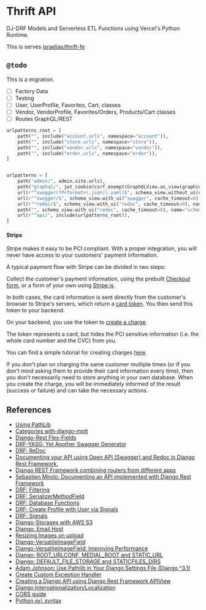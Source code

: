 


# Thrift API 
DJ-DRF Models and Serverless ETL Functions using Vercel's Python Runtime.

This is serves [israelias/thrift-fe](https://github.com/israelias/django-react-ecommerce/tree/master/frontend)

## `@todo` 

This is a migration.

- [ ] Factory Data
- [ ] Testing 
- [ ] User, UserProfile, Favorites, Cart, classes
- [ ] Vendor, VendorProfile, Favorites/Orders, Products/Cart classes
- [ ] Routes GraphQL/REST

```python
urlpatterns_root = [
    path("", include("account.urls", namespace="account")),
    path("", include("store.urls", namespace="store")),
    path("", include("vendor.urls", namespace="vendor")),
    path("", include("order.urls", namespace="order")),
]


urlpatterns = [
    path("admin/", admin.site.urls),
    path("graphql/", jwt_cookie(csrf_exempt(GraphQLView.as_view(graphiql=True)))),
    url(r"^swagger(?P<format>\.json|\.yaml)$", schema_view.without_ui(cache_timeout=0), name="schema-json"),
    url(r"^swagger/$", schema_view.with_ui("swagger", cache_timeout=0), name="schema-swagger-ui"),
    url(r"^redoc/$", schema_view.with_ui("redoc", cache_timeout=0), name="schema-redoc"),
    path("", schema_view.with_ui("redoc", cache_timeout=0), name="schema-redoc"),
    url(r"^api/", include(urlpatterns_root)),
]

```


#### Stripe
Stripe makes it easy to be PCI compliant. With a proper integration, you will never have access to your customers' payment information.

A typical payment flow with Stripe can be divided in two steps:

Collect the customer's payment information, using the prebuilt [Checkout form](https://stripe.com/docs/payments/checkout), or a form of your own using [Stripe.js](https://stripe.com/docs/js).

In both cases, the card information is sent directly from the customer's browser to Stripe's servers, which return a [card token](https://stripe.com/docs/api/tokens/object). You then send this token to your backend.

On your backend, you use the token to [create a charge](https://stripe.com/docs/api/charges/create).

The token represents a card, but hides the PCI sensitive information (i.e. the whole card number and the CVC) from you.

You can find a simple tutorial for creating charges [here](https://stripe.com/docs/payments/charges-api).

If you don't plan on charging the same customer multiple times (or if you don't mind asking them to provide their card information every time), then you don't necessarily need to store anything in your own database. When you create the charge, you will be immediately informed of the result (success or failure) and can take the necessary actions.

## References
- [Using PathLib](https://adamj.eu/tech/2020/03/16/use-pathlib-in-your-django-project/)
- [Categories with django-mptt](https://djangopy.org/package-of-week/categories-with-django-mptt/)
- [Django-Rest Flex-Fields](https://github.com/rsinger86/drf-flex-fields#query-optimization-experimental)
- [DRF-YASG: Yet Another Swagger Generator](https://github.com/axnsan12/drf-yasg/)
- [DRF: ReDoc](https://github.com/Redocly/redoc)
- [Documenting your API using Open API (Swagger) and Redoc in Django Rest Framework.](https://medium.com/@torkashvand/)
- [Django REST Framework combining routers from different apps](https://stackoverflow.com/questions/31483282/django-rest-framework-combining-routers-from-different-apps)
- [Sebastien Mirolo: Documenting an API implemented with Django Rest Framework](https://www.djaodjin.com/blog/django-rest-framework-api-docs.blog)
- [DRF: Filtering](https://www.django-rest-framework.org/api-guide/filtering/#filtering-against-the-current-user)
- [DRF: SerializerMethodField](https://www.django-rest-framework.org/api-guide/fields/#serializermethodfield)
- [DRF: Database Functions](https://docs.djangoproject.com/en/3.2/ref/models/database-functions/)
- [DRF: Create Profile with User via Signals](https://stackoverflow.com/questions/33659994/django-rest-framework-create-user-and-user-profile)
- [DRF: Signals](https://docs.djangoproject.com/en/3.2/topics/signals/)
- [Django-Storages with AWS S3](https://django-storages.readthedocs.io/en/latest/backends/amazon-S3.html)
- [Django: Email Host](https://docs.djangoproject.com/en/3.2/ref/settings/#std:setting-EMAIL_HOST)
- [Resizing Images on upload](https://www.reddit.com/r/django/comments/99za8t/resizing_images_on_upload_is_there_any_reason_i/)
- [Django-VersatileImageField](https://django-versatileimagefield.readthedocs.io/en/latest)
- [Django-VersatileImageField: Improving Performance](https://django-versatileimagefield.readthedocs.io/en/latest/improving_performance.html)
- [Django: ROOT_URLCONF, MEDIAL_ROOT and STATIC_URL](https://docs.djangoproject.com/en/3.2/ref/settings/#std:setting-ROOT_URLCONF)
- [Django: DEFAULT_FILE_STORAGE and STATICFILES_DIRS](https://docs.djangoproject.com/en/3.2/ref/settings/#std:setting-DEFAULT_FILE_STORAGE)
- [Adam Johnson: Use Pathlib in Your Django Settings File (Django ^3.1)](https://adamj.eu/tech/2020/03/16/use-pathlib-in-your-django-project/)
- [Create Custom Exception Handler](https://djangocircle.com/create-custom-exception-handler-django-rest-api/)
- [Creating a Django API using Django Rest Framework APIView](https://medium.com/the-andela-way/creating-a-django-api-using-django-rest-framework-apiview-b365dca53c1d)
- [Django Internationalization/Localization](https://docs.djangoproject.com/en/3.2/topics/i18n/)
- [CORS guide](https://www.stackhawk.com/blog/django-cors-guide/)
- [Python `del` syntax](https://www.geeksforgeeks.org/python-del-to-delete-objects/)